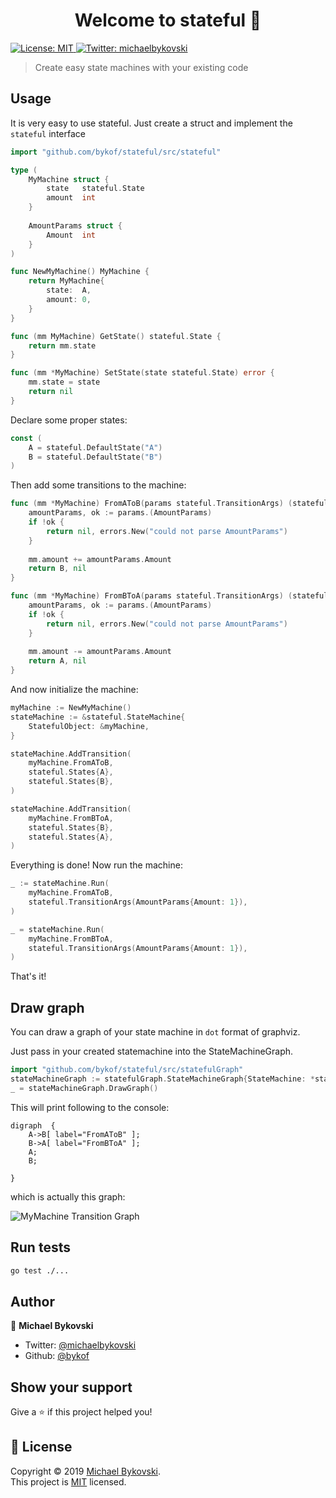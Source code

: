 <h1 align="center">Welcome to stateful 👋</h1>
<p>
  <a href="https://opensource.org/licenses/MIT">
    <img alt="License: MIT" src="https://img.shields.io/badge/License-MIT-yellow.svg" target="_blank" />
  </a>
  <a href="https://twitter.com/michaelbykovski">
    <img alt="Twitter: michaelbykovski" src="https://img.shields.io/twitter/follow/michaelbykovski.svg?style=social" target="_blank" />
  </a>
</p>

> Create easy state machines with your existing code

## Usage 

It is very easy to use stateful.
Just create a struct and implement the `stateful` interface
```go
import "github.com/bykof/stateful/src/stateful"

type (
	MyMachine struct {
        state   stateful.State
        amount  int
    }
	
	AmountParams struct {
        Amount  int
    }
)

func NewMyMachine() MyMachine {
	return MyMachine{
		state:  A,
		amount: 0,
	}
}

func (mm MyMachine) GetState() stateful.State {
	return mm.state
}

func (mm *MyMachine) SetState(state stateful.State) error {
	mm.state = state
	return nil
}
```

Declare some proper states:
```go
const (
	A = stateful.DefaultState("A")
	B = stateful.DefaultState("B")
)
```

Then add some transitions to the machine:
```go
func (mm *MyMachine) FromAToB(params stateful.TransitionArgs) (stateful.State, error) {
	amountParams, ok := params.(AmountParams)
	if !ok {
		return nil, errors.New("could not parse AmountParams")
	}
	
	mm.amount += amountParams.Amount
	return B, nil
} 

func (mm *MyMachine) FromBToA(params stateful.TransitionArgs) (stateful.State, error) {
	amountParams, ok := params.(AmountParams)
	if !ok {
		return nil, errors.New("could not parse AmountParams")
	}
	
	mm.amount -= amountParams.Amount
	return A, nil
}
```

And now initialize the machine:
```go
myMachine := NewMyMachine()
stateMachine := &stateful.StateMachine{
    StatefulObject: &myMachine,
}

stateMachine.AddTransition(
    myMachine.FromAToB,
    stateful.States{A},
    stateful.States{B},
)

stateMachine.AddTransition(
    myMachine.FromBToA,
    stateful.States{B},
    stateful.States{A},
)
```

Everything is done! Now run the machine:
```go
_ := stateMachine.Run(
	myMachine.FromAToB, 
	stateful.TransitionArgs(AmountParams{Amount: 1}),
)

_ = stateMachine.Run(
	myMachine.FromBToA, 
	stateful.TransitionArgs(AmountParams{Amount: 1}),
)
```

That's it!

## Draw graph

You can draw a graph of your state machine in `dot` format of graphviz.

Just pass in your created statemachine into the StateMachineGraph.

```go
import "github.com/bykof/stateful/src/statefulGraph"
stateMachineGraph := statefulGraph.StateMachineGraph{StateMachine: *stateMachine}
_ = stateMachineGraph.DrawGraph()
```

This will print following to the console:
```
digraph  {
	A->B[ label="FromAToB" ];
	B->A[ label="FromBToA" ];
	A;
	B;
	
}
```

which is actually this graph:

![MyMachine Transition Graph](https://github.com/bykof/stateful/docs/resources/myMachine.png)

## Run tests

```sh
go test ./...
```

## Author

👤 **Michael Bykovski**

* Twitter: [@michaelbykovski](https://twitter.com/michaelbykovski)
* Github: [@bykof](https://github.com/bykof)

## Show your support

Give a ⭐️ if this project helped you!

## 📝 License

Copyright © 2019 [Michael Bykovski](https://github.com/bykof).<br />
This project is [MIT](https://opensource.org/licenses/MIT) licensed.